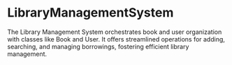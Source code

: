 # LibraryManagementSystem
The Library Management System orchestrates book and user organization with classes like Book and User. It offers streamlined operations for adding, searching, and managing borrowings, fostering efficient library management.
